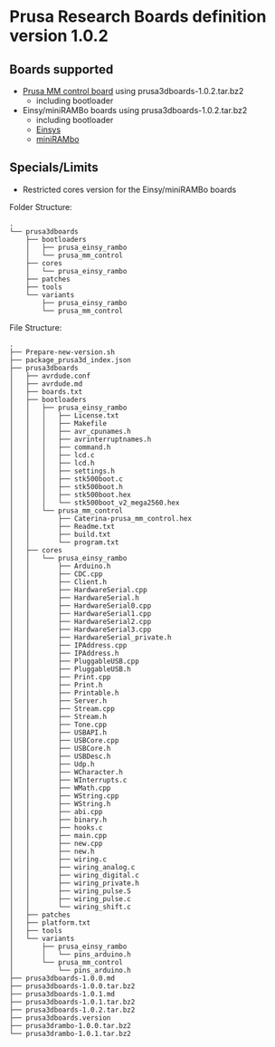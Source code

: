 # Prusa Research Boards definition version 1.0.2

## Boards supported
- [Prusa MM control board](https://github.com/prusa3d/MM-control-2.0) using prusa3dboards-1.0.2.tar.bz2
  - including bootloader
- Einsy/miniRAMBo boards using prusa3dboards-1.0.2.tar.bz2
  - including bootloader
  - [Einsys](https://reprap.org/wiki/EinsyRambo)
  - [miniRAMbo](https://reprap.org/wiki/MiniRambo)
## Specials/Limits
- Restricted cores version for the Einsy/miniRAMBo boards

Folder Structure:

    .
    └── prusa3dboards
        ├── bootloaders
        │   ├── prusa_einsy_rambo
        │   └── prusa_mm_control
        ├── cores
        │   └── prusa_einsy_rambo
        ├── patches
        ├── tools
        └── variants
            ├── prusa_einsy_rambo
            └── prusa_mm_control

File Structure:

    .
    ├── Prepare-new-version.sh
    ├── package_prusa3d_index.json
    ├── prusa3dboards
    │   ├── avrdude.conf
    │   ├── avrdude.md
    │   ├── boards.txt
    │   ├── bootloaders
    │   │   ├── prusa_einsy_rambo
    │   │   │   ├── License.txt
    │   │   │   ├── Makefile
    │   │   │   ├── avr_cpunames.h
    │   │   │   ├── avrinterruptnames.h
    │   │   │   ├── command.h
    │   │   │   ├── lcd.c
    │   │   │   ├── lcd.h
    │   │   │   ├── settings.h
    │   │   │   ├── stk500boot.c
    │   │   │   ├── stk500boot.h
    │   │   │   ├── stk500boot.hex
    │   │   │   └── stk500boot_v2_mega2560.hex
    │   │   └── prusa_mm_control
    │   │       ├── Caterina-prusa_mm_control.hex
    │   │       ├── Readme.txt
    │   │       ├── build.txt
    │   │       └── program.txt
    │   ├── cores
    │   │   └── prusa_einsy_rambo
    │   │       ├── Arduino.h
    │   │       ├── CDC.cpp
    │   │       ├── Client.h
    │   │       ├── HardwareSerial.cpp
    │   │       ├── HardwareSerial.h
    │   │       ├── HardwareSerial0.cpp
    │   │       ├── HardwareSerial1.cpp
    │   │       ├── HardwareSerial2.cpp
    │   │       ├── HardwareSerial3.cpp
    │   │       ├── HardwareSerial_private.h
    │   │       ├── IPAddress.cpp
    │   │       ├── IPAddress.h
    │   │       ├── PluggableUSB.cpp
    │   │       ├── PluggableUSB.h
    │   │       ├── Print.cpp
    │   │       ├── Print.h
    │   │       ├── Printable.h
    │   │       ├── Server.h
    │   │       ├── Stream.cpp
    │   │       ├── Stream.h
    │   │       ├── Tone.cpp
    │   │       ├── USBAPI.h
    │   │       ├── USBCore.cpp
    │   │       ├── USBCore.h
    │   │       ├── USBDesc.h
    │   │       ├── Udp.h
    │   │       ├── WCharacter.h
    │   │       ├── WInterrupts.c
    │   │       ├── WMath.cpp
    │   │       ├── WString.cpp
    │   │       ├── WString.h
    │   │       ├── abi.cpp
    │   │       ├── binary.h
    │   │       ├── hooks.c
    │   │       ├── main.cpp
    │   │       ├── new.cpp
    │   │       ├── new.h
    │   │       ├── wiring.c
    │   │       ├── wiring_analog.c
    │   │       ├── wiring_digital.c
    │   │       ├── wiring_private.h
    │   │       ├── wiring_pulse.S
    │   │       ├── wiring_pulse.c
    │   │       └── wiring_shift.c
    │   ├── patches
    │   ├── platform.txt
    │   ├── tools
    │   └── variants
    │       ├── prusa_einsy_rambo
    │       │   └── pins_arduino.h
    │       └── prusa_mm_control
    │           └── pins_arduino.h
    ├── prusa3dboards-1.0.0.md
    ├── prusa3dboards-1.0.0.tar.bz2
    ├── prusa3dboards-1.0.1.md
    ├── prusa3dboards-1.0.1.tar.bz2
    ├── prusa3dboards-1.0.2.tar.bz2
    ├── prusa3dboards.version
    ├── prusa3drambo-1.0.0.tar.bz2
    └── prusa3drambo-1.0.1.tar.bz2